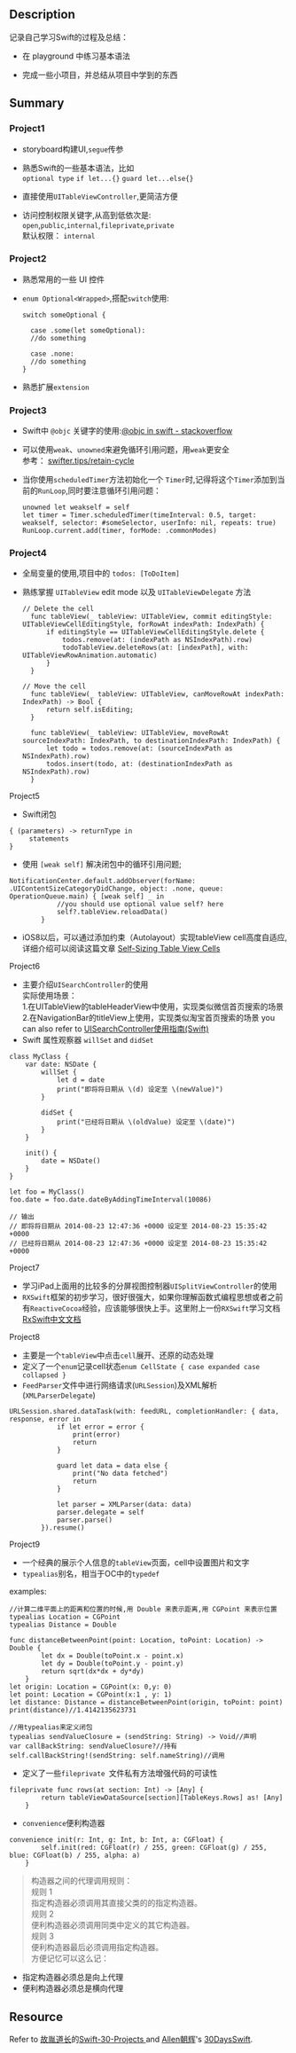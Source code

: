 ## Description

记录自己学习Swift的过程及总结：

* 在 playground 中练习基本语法

* 完成一些小项目，并总结从项目中学到的东西

## Summary

### Project1

* storyboard构建UI,```segue```传参
* 熟悉Swift的一些基本语法，比如  
  ```optional type``` ```if let...{}``` ```guard let...else{}``` 
    
* 直接使用```UITableViewController```,更简洁方便
* 访问控制权限关键字,从高到低依次是:  
  ```open```,```public```,```internal```,```fileprivate```,```private```  
  默认权限： ```internal```

### Project2

* 熟悉常用的一些 UI 控件
* ```enum Optional<Wrapped>```,搭配```switch```使用:
  
  ```
  switch someOptional {
  
  	case .some(let someOptional):
  	//do something
  	
  	case .none:
  	//do something
  }
  ```
* 熟悉扩展```extension``` 

### Project3

* Swift中 ```@objc``` 关键字的使用:[@objc in swift - stackoverflow](https://stackoverflow.com/questions/30795117/when-to-use-objc-in-swift-code)
* 可以使用```weak```、```unowned```来避免循环引用问题，用```weak```更安全  
  参考： [swifter.tips/retain-cycle](http://swifter.tips/retain-cycle/) 
* 当你使用```scheduledTimer```方法初始化一个 ```Timer```时,记得将这个```Timer```添加到当前的```RunLoop```,同时要注意循环引用问题：
    
  ```
  unowned let weakself = self  
  let timer = Timer.scheduledTimer(timeInterval: 0.5, target: weakself, selector: #someSelector, userInfo: nil, repeats: true)  
  RunLoop.current.add(timer, forMode: .commonModes)
  ```
  
### Project4

* 全局变量的使用,项目中的 ```todos: [ToDoItem]``` 
* 熟练掌握 ```UITableView``` edit mode 以及 ```UITableViewDelegate``` 方法
    
  ```
  // Delete the cell
    func tableView(_ tableView: UITableView, commit editingStyle: UITableViewCellEditingStyle, forRowAt indexPath: IndexPath) {
        if editingStyle == UITableViewCellEditingStyle.delete {
            todos.remove(at: (indexPath as NSIndexPath).row)
            todoTableView.deleteRows(at: [indexPath], with: UITableViewRowAnimation.automatic)
        }
    }
    
  // Move the cell
    func tableView(_ tableView: UITableView, canMoveRowAt indexPath: IndexPath) -> Bool {
        return self.isEditing;
    }
    
    func tableView(_ tableView: UITableView, moveRowAt sourceIndexPath: IndexPath, to destinationIndexPath: IndexPath) {
        let todo = todos.remove(at: (sourceIndexPath as NSIndexPath).row)
        todos.insert(todo, at: (destinationIndexPath as NSIndexPath).row)
    }  
  ```

Project5

* Swift闭包

```
{ (parameters) -> returnType in
     statements
}
``` 
* 使用 ```[weak self]``` 解决闭包中的循环引用问题;

```
NotificationCenter.default.addObserver(forName: .UIContentSizeCategoryDidChange, object: .none, queue: OperationQueue.main) { [weak self] _ in
			//you should use optional value self? here
            self?.tableView.reloadData()
        }
```
* iOS8以后，可以通过添加约束（Autolayout）实现tableView cell高度自适应,详细介绍可以阅读这篇文章 [Self-Sizing Table View Cells](https://www.raywenderlich.com/1067-self-sizing-table-view-cells)

Project6

* 主要介绍```UISearchController```的使用  
  实际使用场景：  
  1.在UITableView的tableHeaderView中使用，实现类似微信首页搜索的场景  
  2.在NavigationBar的titleView上使用，实现类似淘宝首页搜索的场景
  you can also refer to [UISearchController使用指南(Swift)](https://www.jianshu.com/p/1111f279c5a9)
* Swift 属性观察器 ```willSet``` and ```didSet```

```
class MyClass {
    var date: NSDate {
        willSet {
            let d = date
            print("即将将日期从 \(d) 设定至 \(newValue)")
        }

        didSet {
            print("已经将日期从 \(oldValue) 设定至 \(date)")
        }
    }

    init() {
        date = NSDate()
    }
}

let foo = MyClass()
foo.date = foo.date.dateByAddingTimeInterval(10086)

// 输出
// 即将将日期从 2014-08-23 12:47:36 +0000 设定至 2014-08-23 15:35:42 +0000
// 已经将日期从 2014-08-23 12:47:36 +0000 设定至 2014-08-23 15:35:42 +0000
``` 
Project7  

* 学习iPad上面用的比较多的分屏视图控制器```UISplitViewController```的使用
* ```RXSwift```框架的初步学习，很好很强大，如果你理解函数式编程思想或者之前有```ReactiveCocoa```经验，应该能够很快上手。这里附上一份```RXSwift```学习文档  
   [RxSwift中文文档](https://beeth0ven.github.io/RxSwift-Chinese-Documentation/)

Project8

* 主要是一个```tableView```中点击```cell```展开、还原的动态处理
* 定义了一个```enum```记录cell状态```enum CellState {
    case expanded
    case collapsed
}```
* ```FeedParser```文件中进行网络请求(```URLSession```)及XML解析(```XMLParserDelegate```)

```
URLSession.shared.dataTask(with: feedURL, completionHandler: { data, response, error in
            if let error = error {
                print(error)
                return
            }
            
            guard let data = data else {
                print("No data fetched")
                return
            }
            
            let parser = XMLParser(data: data)
            parser.delegate = self
            parser.parse()
        }).resume()
```

Project9

* 一个经典的展示个人信息的```tableView```页面，cell中设置图片和文字
* ```typealias```别名，相当于OC中的```typedef```  
 
examples:

```
//计算二维平面上的距离和位置的时候,用 Double 来表示距离,用 CGPoint 来表示位置  
typealias Location = CGPoint
typealias Distance = Double

func distanceBetweenPoint(point: Location, toPoint: Location) -> Double {
        let dx = Double(toPoint.x - point.x)
        let dy = Double(toPoint.y - point.y)
        return sqrt(dx*dx + dy*dy)
    }
let origin: Location = CGPoint(x: 0,y: 0)
let point: Location = CGPoint(x:1 , y: 1)
let distance: Distance = distanceBetweenPoint(origin, toPoint: point)
print(distance)//1.4142135623731
```
```
//用typealias来定义闭包
typealias sendValueClosure = (sendString: String) -> Void//声明
var callBackString: sendValueClosure?//持有
self.callBackString!(sendString: self.nameString)//调用
```
* 定义了一些```fileprivate ```文件私有方法增强代码的可读性

```
fileprivate func rows(at section: Int) -> [Any] {
        return tableViewDataSource[section][TableKeys.Rows] as! [Any]
    }
```
* ```convenience```便利构造器  

```
convenience init(r: Int, g: Int, b: Int, a: CGFloat) {
        self.init(red: CGFloat(r) / 255, green: CGFloat(g) / 255, blue: CGFloat(b) / 255, alpha: a)
    }
```  

> 构造器之间的代理调用规则：  
规则 1  
指定构造器必须调用其直接父类的的指定构造器。  
规则 2  
便利构造器必须调用同类中定义的其它构造器。  
规则 3  
便利构造器最后必须调用指定构造器。  
方便记忆可以这么记：  
* 指定构造器必须总是向上代理  
* 便利构造器必须总是横向代理



## Resource

Refer to  [故胤道长](https://twitter.com/guyindaozhang)的[Swift-30-Projects
](https://github.com/soapyigu/Swift-30-Projects) and [Allen朝辉](https://twitter.com/creativewang)'s [30DaysSwift](https://github.com/allenwong/30DaysofSwift).
